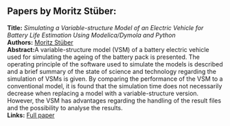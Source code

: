 <h2>Papers by Moritz Stüber:</h2>
<p>
<b>Title:</b> <i> Simulating a Variable-structure Model of an Electric Vehicle for Battery Life Estimation Using Modelica/Dymola and Python </i> <br />
<b>Authors:</b> <a href="../authors/author_258.html">Moritz Stüber</a><br />
<b>Abstract:</b>A variable-structure model (VSM) of a battery electric vehicle used for simulating the ageing of the battery pack is presented. The operating principle of the software used to simulate the models is described and a brief summary of the state of science and technology regarding the simulation of VSMs is given. By comparing the performance of the VSM to a conventional model, it is found that the simulation time does not necessarily decrease when replacing a model with a variable-structure version. However, the VSM has advantages regarding the handling of the result files and the possibility to analyse the results.<br />
<b>Links:</b> <a href="../submissions/ecp17132291_Stuber.pdf">Full paper</a></p>
